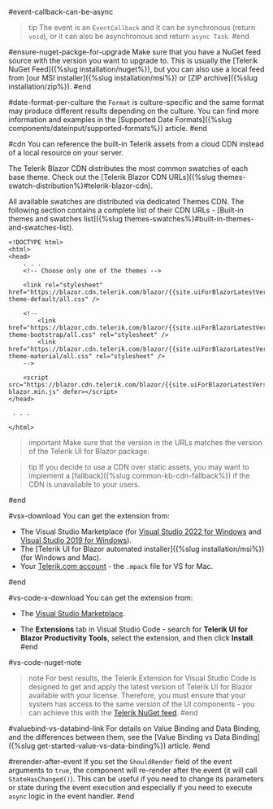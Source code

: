 #event-callback-can-be-async
>tip The event is an `EventCallback` and it can be synchronous (return `void`), or it can also be asynchronous and return `async Task`.
#end

#ensure-nuget-packge-for-upgrade
Make sure that you have a NuGet feed source with the version you want to upgrade to. This is usually the [Telerik NuGet Feed]({%slug installation/nuget%}), but you can also use a local feed from [our MSI installer]({%slug installation/msi%}) or [ZIP archive]({%slug installation/zip%}).
#end

#date-format-per-culture
the `Format` is culture-specific and the same format may produce different results depending on the culture. You can find more information and examples in the [Supported Date Formats]({%slug components/dateinput/supported-formats%}) article.
#end

#cdn
You can reference the built-in Telerik assets from a cloud CDN instead of a local resource on your server.

The Telerik Blazor CDN distributes the most common swatches of each base theme. Check out the [Telerik Blazor CDN URLs]({%slug themes-swatch-distribution%}#telerik-blazor-cdn).

All available swatches are distributed via dedicated Themes CDN. The following section contains a complete list of their CDN URLs - [Built-in themes and swatches list]({%slug themes-swatches%}#built-in-themes-and-swatches-list).

````CSHTML
<!DOCTYPE html>
<html>
<head>
    . . .
    <!-- Choose only one of the themes -->
    
    <link rel="stylesheet" href="https://blazor.cdn.telerik.com/blazor/{{site.uiForBlazorLatestVersion}}/kendo-theme-default/all.css" />
    
    <!-- 
        <link href="https://blazor.cdn.telerik.com/blazor/{{site.uiForBlazorLatestVersion}}/kendo-theme-bootstrap/all.css" rel="stylesheet" />
        <link href="https://blazor.cdn.telerik.com/blazor/{{site.uiForBlazorLatestVersion}}/kendo-theme-material/all.css" rel="stylesheet" />
    -->
    
    <script src="https://blazor.cdn.telerik.com/blazor/{{site.uiForBlazorLatestVersion}}/telerik-blazor.min.js" defer></script>
</head>

 . . .
 
</html>
````


>important Make sure that the version in the URLs matches the version of the Telerik UI for Blazor package.

>tip If you decide to use a CDN over static assets, you may want to implement a [fallback]({%slug common-kb-cdn-fallback%}) if the CDN is unavailable to your users.


#end



#vsx-download
You can get the extension from:

* The Visual Studio Marketplace (for [Visual Studio 2022 for Windows](https://marketplace.visualstudio.com/items?itemName=TelerikInc.ProgressTelerikBlazorVSExtensions) and [Visual Studio 2019 for Windows](https://marketplace.visualstudio.com/items?itemName=TelerikInc.TelerikBlazorVSExtensions)).
* The [Telerik UI for Blazor automated installer]({%slug installation/msi%}) (for Windows and Mac).
* Your [Telerik.com account](https://www.telerik.com/account/product-download?product=BLAZOR) - the `.mpack` file for VS for Mac.

#end


#vs-code-x-download
You can get the extension from:

* The [Visual Studio Marketplace](https://marketplace.visualstudio.com/items?itemName=TelerikInc.blazortemplatewizard).

* The **Extensions** tab in Visual Studio Code - search for **Telerik UI for Blazor Productivity Tools**, select the extension, and then click **Install**.
#end

#vs-code-nuget-note
>note For best results, the Telerik Extension for Visual Studio Code is designed to get and apply the latest version of Telerik UI for Blazor available with your license. Therefore, you must ensure that your system has access to the same version of the UI components - you can achieve this with the [Telerik NuGet feed](../../installation/nuget).
#end


#valuebind-vs-databind-link
For details on Value Binding and Data Binding, and the differences between them, see the [Value Binding vs Data Binding]({%slug get-started-value-vs-data-binding%}) article.
#end



#rerender-after-event
If you set the `ShouldRender` field of the event arguments to `true`, the component will re-render after the event (it will call `StateHasChanged()`). This can be useful if you need to change its parameters or state during the event execution and especially if you need to execute `async` logic in the event handler.
#end
